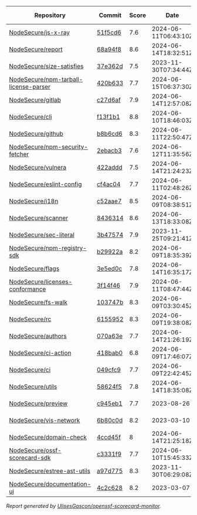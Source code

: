 <!-- OPENSSF-SCORECARD-MONITOR:START -->

| Repository | Commit | Score | Date | Difference | Report Link | StepSecurity Link |
| -- | -- | -- | -- | -- | -- | -- |
| [NodeSecure/js-x-ray](https://github.com/NodeSecure/js-x-ray) | [51f5cd6](https://github.com/NodeSecure/js-x-ray/commit/51f5cd6803822e895372f25916ece9ca22ad5e8d) | 7.6 | 2024-06-11T06:43:10Z | 0 | [Full Report](https://deps.dev/project/github/nodesecure%2Fjs-x-ray) | [Fix it](http://app.stepsecurity.io/securerepo?repo=NodeSecure/js-x-ray) |
| [NodeSecure/report](https://github.com/NodeSecure/report) | [68a94f8](https://github.com/NodeSecure/report/commit/68a94f8a645956b94c47b162477a3e5de90b148b) | 8.6 | 2024-06-14T18:32:51Z | -0.3 | [Full Report](https://deps.dev/project/github/nodesecure%2Freport) | [Fix it](http://app.stepsecurity.io/securerepo?repo=NodeSecure/report) |
| [NodeSecure/size-satisfies](https://github.com/NodeSecure/size-satisfies) | [37e362d](https://github.com/NodeSecure/size-satisfies/commit/37e362d756ea07662ee8052320a7d4ec1c097cad) | 7.5 | 2023-11-30T07:34:44Z | 0 | [Full Report](https://deps.dev/project/github/nodesecure%2Fsize-satisfies) | [Fix it](http://app.stepsecurity.io/securerepo?repo=NodeSecure/size-satisfies) |
| [NodeSecure/npm-tarball-license-parser](https://github.com/NodeSecure/npm-tarball-license-parser) | [420b633](https://github.com/NodeSecure/npm-tarball-license-parser/commit/420b6331a6f3c07c5f20bb8f58d3394b88007c54) | 7.7 | 2024-06-15T06:37:30Z | 0 | [Full Report](https://deps.dev/project/github/nodesecure%2Fnpm-tarball-license-parser) | [Fix it](http://app.stepsecurity.io/securerepo?repo=NodeSecure/npm-tarball-license-parser) |
| [NodeSecure/gitlab](https://github.com/NodeSecure/gitlab) | [c27d6af](https://github.com/NodeSecure/gitlab/commit/c27d6af8c1c07ff172dac9b93f988bb3fe3b89a8) | 7.9 | 2024-06-14T12:57:08Z | -0.1 | [Full Report](https://deps.dev/project/github/nodesecure%2Fgitlab) | [Fix it](http://app.stepsecurity.io/securerepo?repo=NodeSecure/gitlab) |
| [NodeSecure/cli](https://github.com/NodeSecure/cli) | [f13f1b1](https://github.com/NodeSecure/cli/commit/f13f1b10bd9e63ba6bdee4233fa7427034606ff2) | 8.8 | 2024-06-10T18:46:03Z | 0 | [Full Report](https://deps.dev/project/github/nodesecure%2Fcli) | [Fix it](http://app.stepsecurity.io/securerepo?repo=NodeSecure/cli) |
| [NodeSecure/github](https://github.com/NodeSecure/github) | [b8b6cd6](https://github.com/NodeSecure/github/commit/b8b6cd6fc741f0dbb15dee54a99f511d70529d77) | 8.3 | 2024-06-11T22:50:47Z | -0.1 | [Full Report](https://deps.dev/project/github/nodesecure%2Fgithub) | [Fix it](http://app.stepsecurity.io/securerepo?repo=NodeSecure/github) |
| [NodeSecure/npm-security-fetcher](https://github.com/NodeSecure/npm-security-fetcher) | [2ebacb3](https://github.com/NodeSecure/npm-security-fetcher/commit/2ebacb30f5c504e1bcb3bb32ca93cf18335d7d07) | 7.6 | 2024-06-12T11:35:56Z | 0 | [Full Report](https://deps.dev/project/github/nodesecure%2Fnpm-security-fetcher) | [Fix it](http://app.stepsecurity.io/securerepo?repo=NodeSecure/npm-security-fetcher) |
| [NodeSecure/vulnera](https://github.com/NodeSecure/vulnera) | [422addd](https://github.com/NodeSecure/vulnera/commit/422addd69a6bf18d23300036f2e76d144c7824b9) | 7.5 | 2024-06-14T21:24:23Z | -0.2 | [Full Report](https://deps.dev/project/github/nodesecure%2Fvulnera) | [Fix it](http://app.stepsecurity.io/securerepo?repo=NodeSecure/vulnera) |
| [NodeSecure/eslint-config](https://github.com/NodeSecure/eslint-config) | [cf4ac04](https://github.com/NodeSecure/eslint-config/commit/cf4ac04225395b4682f00d8ef45e596eaf5f0919) | 7.7 | 2024-06-11T02:48:26Z | 0 | [Full Report](https://deps.dev/project/github/nodesecure%2Feslint-config) | [Fix it](http://app.stepsecurity.io/securerepo?repo=NodeSecure/eslint-config) |
| [NodeSecure/i18n](https://github.com/NodeSecure/i18n) | [c52aae7](https://github.com/NodeSecure/i18n/commit/c52aae7a4c17f27181a6c834b25e3c3efa77065c) | 8.5 | 2024-06-09T08:38:51Z | 0 | [Full Report](https://deps.dev/project/github/nodesecure%2Fi18n) | [Fix it](http://app.stepsecurity.io/securerepo?repo=NodeSecure/i18n) |
| [NodeSecure/scanner](https://github.com/NodeSecure/scanner) | [8436314](https://github.com/NodeSecure/scanner/commit/8436314a308bf04b97c19e0ce21765a3926376b2) | 8.6 | 2024-06-13T18:33:08Z | -0.1 | [Full Report](https://deps.dev/project/github/nodesecure%2Fscanner) | [Fix it](http://app.stepsecurity.io/securerepo?repo=NodeSecure/scanner) |
| [NodeSecure/sec-literal](https://github.com/NodeSecure/sec-literal) | [3b47574](https://github.com/NodeSecure/sec-literal/commit/3b475747f5c3891946c40d9ad4e8096500e1a206) | 7.9 | 2023-11-25T09:21:41Z | 0 | [Full Report](https://deps.dev/project/github/nodesecure%2Fsec-literal) | [Fix it](http://app.stepsecurity.io/securerepo?repo=NodeSecure/sec-literal) |
| [NodeSecure/npm-registry-sdk](https://github.com/NodeSecure/npm-registry-sdk) | [b29922a](https://github.com/NodeSecure/npm-registry-sdk/commit/b29922a77e16892162600882b51332428fe6e6e8) | 8.2 | 2024-06-09T18:35:39Z | 0 | [Full Report](https://deps.dev/project/github/nodesecure%2Fnpm-registry-sdk) | [Fix it](http://app.stepsecurity.io/securerepo?repo=NodeSecure/npm-registry-sdk) |
| [NodeSecure/flags](https://github.com/NodeSecure/flags) | [3e5ed0c](https://github.com/NodeSecure/flags/commit/3e5ed0c940f8f7de030edb42e4d16eb640296c8b) | 7.8 | 2024-06-14T16:35:17Z | 0 | [Full Report](https://deps.dev/project/github/nodesecure%2Fflags) | [Fix it](http://app.stepsecurity.io/securerepo?repo=NodeSecure/flags) |
| [NodeSecure/licenses-conformance](https://github.com/NodeSecure/licenses-conformance) | [3f14f46](https://github.com/NodeSecure/licenses-conformance/commit/3f14f46ea080f622525c6f685abdab3f3f164813) | 7.9 | 2024-06-11T08:47:44Z | 0 | [Full Report](https://deps.dev/project/github/nodesecure%2Flicenses-conformance) | [Fix it](http://app.stepsecurity.io/securerepo?repo=NodeSecure/licenses-conformance) |
| [NodeSecure/fs-walk](https://github.com/NodeSecure/fs-walk) | [103747b](https://github.com/NodeSecure/fs-walk/commit/103747b3131e898f9abe1cd2aac7988d9afffa8f) | 8.3 | 2024-06-09T03:30:45Z | -0.1 | [Full Report](https://deps.dev/project/github/nodesecure%2Ffs-walk) | [Fix it](http://app.stepsecurity.io/securerepo?repo=NodeSecure/fs-walk) |
| [NodeSecure/rc](https://github.com/NodeSecure/rc) | [6155952](https://github.com/NodeSecure/rc/commit/6155952a4b7370db8991f8af10d18b708882ec81) | 8.3 | 2024-06-09T19:38:08Z | -0.2 | [Full Report](https://deps.dev/project/github/nodesecure%2Frc) | [Fix it](http://app.stepsecurity.io/securerepo?repo=NodeSecure/rc) |
| [NodeSecure/authors](https://github.com/NodeSecure/authors) | [070a63e](https://github.com/NodeSecure/authors/commit/070a63e3fab151f9d38a2c13e76cfa69c01b1bf3) | 7.7 | 2024-06-14T21:26:19Z | 0 | [Full Report](https://deps.dev/project/github/nodesecure%2Fauthors) | [Fix it](http://app.stepsecurity.io/securerepo?repo=NodeSecure/authors) |
| [NodeSecure/ci-action](https://github.com/NodeSecure/ci-action) | [418bab0](https://github.com/NodeSecure/ci-action/commit/418bab00837e1100cf5e878e1b4237d6dd82db29) | 6.8 | 2024-06-09T17:46:07Z | 0 | [Full Report](https://deps.dev/project/github/nodesecure%2Fci-action) | [Fix it](http://app.stepsecurity.io/securerepo?repo=NodeSecure/ci-action) |
| [NodeSecure/ci](https://github.com/NodeSecure/ci) | [049cfc9](https://github.com/NodeSecure/ci/commit/049cfc900c6e35e563929ff6918d02cf1f5fc22b) | 7.7 | 2024-06-09T22:42:45Z | 0 | [Full Report](https://deps.dev/project/github/nodesecure%2Fci) | [Fix it](http://app.stepsecurity.io/securerepo?repo=NodeSecure/ci) |
| [NodeSecure/utils](https://github.com/NodeSecure/utils) | [58624f5](https://github.com/NodeSecure/utils/commit/58624f57971be502cdd5d90f158e75100b62c73f) | 7.8 | 2024-06-14T18:35:08Z | -0.5 | [Full Report](https://deps.dev/project/github/nodesecure%2Futils) | [Fix it](http://app.stepsecurity.io/securerepo?repo=NodeSecure/utils) |
| [NodeSecure/preview](https://github.com/NodeSecure/preview) | [c945eb1](https://github.com/NodeSecure/preview/commit/c945eb1a0af71512061b7be8314ee38a939cd524) | 7.7 | 2023-08-26 | 0 | [Full Report](https://deps.dev/project/github/nodesecure%2Fpreview) | [Fix it](http://app.stepsecurity.io/securerepo?repo=NodeSecure/preview) |
| [NodeSecure/vis-network](https://github.com/NodeSecure/vis-network) | [6b80c0d](https://github.com/NodeSecure/vis-network/commit/6b80c0db98cd2d08be6de39fb5c97298376a86c0) | 8.2 | 2023-03-10 | 0 | [Full Report](https://deps.dev/project/github/nodesecure%2Fvis-network) | [Fix it](http://app.stepsecurity.io/securerepo?repo=NodeSecure/vis-network) |
| [NodeSecure/domain-check](https://github.com/NodeSecure/domain-check) | [4ccd45f](https://github.com/NodeSecure/domain-check/commit/4ccd45f37ad37a6078211683f4dacacd2bbbe489) | 8 | 2024-06-14T21:25:18Z | 0 | [Full Report](https://deps.dev/project/github/nodesecure%2Fdomain-check) | [Fix it](http://app.stepsecurity.io/securerepo?repo=NodeSecure/domain-check) |
| [NodeSecure/ossf-scorecard-sdk](https://github.com/NodeSecure/ossf-scorecard-sdk) | [c3331f9](https://github.com/NodeSecure/ossf-scorecard-sdk/commit/c3331f93fa6f0eb178db62b61c88815dfd2dfd8e) | 7.7 | 2024-06-10T15:45:33Z | -0.3 | [Full Report](https://deps.dev/project/github/nodesecure%2Fossf-scorecard-sdk) | [Fix it](http://app.stepsecurity.io/securerepo?repo=NodeSecure/ossf-scorecard-sdk) |
| [NodeSecure/estree-ast-utils](https://github.com/NodeSecure/estree-ast-utils) | [a97d775](https://github.com/NodeSecure/estree-ast-utils/commit/a97d775ec2a12e1c8f8b22e5177c55ad5ec157cb) | 8.3 | 2023-11-30T06:29:08Z | 0 | [Full Report](https://deps.dev/project/github/nodesecure%2Festree-ast-utils) | [Fix it](http://app.stepsecurity.io/securerepo?repo=NodeSecure/estree-ast-utils) |
| [NodeSecure/documentation-ui](https://github.com/NodeSecure/documentation-ui) | [4c2c628](https://github.com/NodeSecure/documentation-ui/commit/4c2c62809956190a0cf9583442271546ee4f331c) | 8.2 | 2023-03-07 | 0 | [Full Report](https://deps.dev/project/github/nodesecure%2Fdocumentation-ui) | [Fix it](http://app.stepsecurity.io/securerepo?repo=NodeSecure/documentation-ui) |

_Report generated by [UlisesGascon/openssf-scorecard-monitor](https://github.com/UlisesGascon/openssf-scorecard-monitor)._
<!-- OPENSSF-SCORECARD-MONITOR:END -->